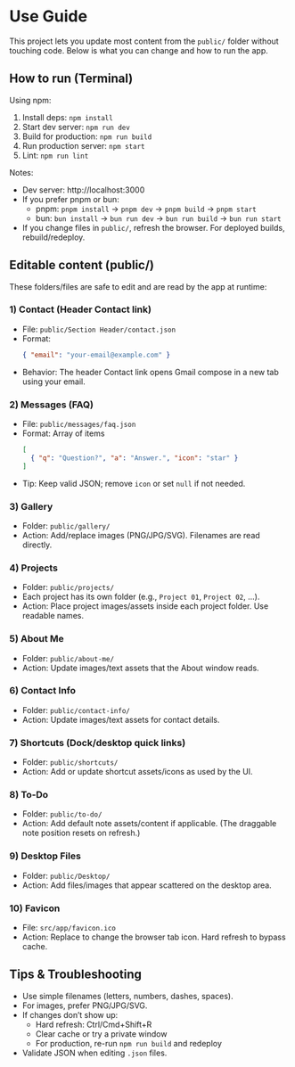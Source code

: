 # Use Guide

This project lets you update most content from the `public/` folder without touching code. Below is what you can change and how to run the app.

## How to run (Terminal)

Using npm:
1. Install deps: `npm install`
2. Start dev server: `npm run dev`
3. Build for production: `npm run build`
4. Run production server: `npm start`
5. Lint: `npm run lint`

Notes:
- Dev server: http://localhost:3000
- If you prefer pnpm or bun:
  - pnpm: `pnpm install` → `pnpm dev` → `pnpm build` → `pnpm start`
  - bun: `bun install` → `bun run dev` → `bun run build` → `bun run start`
- If you change files in `public/`, refresh the browser. For deployed builds, rebuild/redeploy.

## Editable content (public/)

These folders/files are safe to edit and are read by the app at runtime:

### 1) Contact (Header Contact link)
- File: `public/Section Header/contact.json`
- Format:
  ```json
  { "email": "your-email@example.com" }
  ```
- Behavior: The header Contact link opens Gmail compose in a new tab using your email.

### 2) Messages (FAQ)
- File: `public/messages/faq.json`
- Format: Array of items
  ```json
  [
    { "q": "Question?", "a": "Answer.", "icon": "star" }
  ]
  ```
- Tip: Keep valid JSON; remove `icon` or set `null` if not needed.

### 3) Gallery
- Folder: `public/gallery/`
- Action: Add/replace images (PNG/JPG/SVG). Filenames are read directly.

### 4) Projects
- Folder: `public/projects/`
- Each project has its own folder (e.g., `Project 01`, `Project 02`, ...).
- Action: Place project images/assets inside each project folder. Use readable names.

### 5) About Me
- Folder: `public/about-me/`
- Action: Update images/text assets that the About window reads.

### 6) Contact Info
- Folder: `public/contact-info/`
- Action: Update images/text assets for contact details.

### 7) Shortcuts (Dock/desktop quick links)
- Folder: `public/shortcuts/`
- Action: Add or update shortcut assets/icons as used by the UI.

### 8) To‑Do
- Folder: `public/to-do/`
- Action: Add default note assets/content if applicable. (The draggable note position resets on refresh.)

### 9) Desktop Files
- Folder: `public/Desktop/`
- Action: Add files/images that appear scattered on the desktop area.

### 10) Favicon
- File: `src/app/favicon.ico`
- Action: Replace to change the browser tab icon. Hard refresh to bypass cache.

## Tips & Troubleshooting
- Use simple filenames (letters, numbers, dashes, spaces).
- For images, prefer PNG/JPG/SVG.
- If changes don’t show up:
  - Hard refresh: Ctrl/Cmd+Shift+R
  - Clear cache or try a private window
  - For production, re-run `npm run build` and redeploy
- Validate JSON when editing `.json` files.